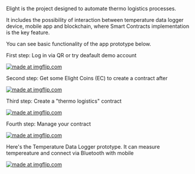 Elight is the project designed to automate thermo logistics processes.

It includes the possibility of interaction between temperature data logger device, mobile app and blockchain, where Smart Contracts implementation is the key feature.

You can see basic functionality of the app prototype below.

First step: Log in via QR or try deafault demo account

<a href="https://imgflip.com/gif/25ai0q"><img src="https://i.imgflip.com/25ai0q.gif" title="made at imgflip.com"/></a>

Second step: Get some Elight Coins (EC) to create a contract after

<a href="https://imgflip.com/gif/25aelq"><img src="https://i.imgflip.com/25aelq.gif" title="made at imgflip.com"/></a>

Third step: Create a "thermo logistics" contract

<a href="https://imgflip.com/gif/25ai3y"><img src="https://i.imgflip.com/25ai3y.gif" title="made at imgflip.com"/></a>

Fourth step: Manage your contract

<a href="https://imgflip.com/gif/25ahx5"><img src="https://i.imgflip.com/25ahx5.gif" title="made at imgflip.com"/></a>

Here's the Temperature Data Logger prototype. It can measure tempereature and connect via Bluetooth with mobile

<a href="https://imgflip.com/gif/25a24y"><img src="https://i.imgflip.com/25a24y.gif" title="made at imgflip.com"/></a>
